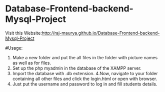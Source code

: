 # Database-Frontend-backend-Mysql-Project

Visit this Website:http://raj-maurya.github.io/Database-Frontend-backend-Mysql-Project

#Usage:

1. Make a new folder and put the all files in the folder with picture names as well as for files.
2. Set up the php myadmin in the database of the XAMPP server.
3. Import the database with  .db extension.
4.Now, navigate to your folder containing all other files and click the login.html or open with browser. 
5. Just put the username and password to log in and fill students details. 
